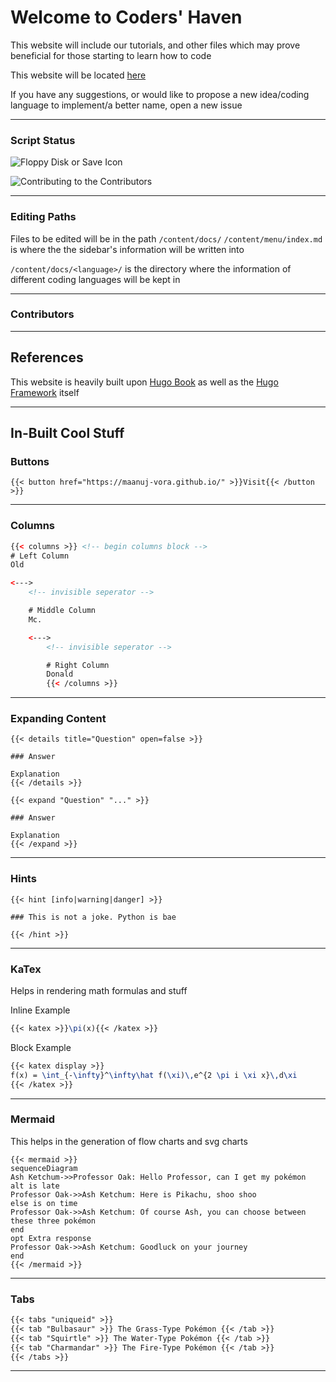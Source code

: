# Welcome to Coders' Haven

This website will include our tutorials, and other files which may prove beneficial for those starting to learn how to code

This website will be located [here](https://maanuj-vora.github.io/Coders-Haven/)

If you have any suggestions, or would like to propose a new idea/coding language to implement/a better name, open a new issue

---

### Script Status

![Floppy Disk or Save Icon](https://github.com/Maanuj-Vora/Coders-Haven/workflows/Floppy%20Disk%20or%20Save%20Icon/badge.svg)

![Contributing to the Contributors](https://github.com/Maanuj-Vora/Coders-Haven/workflows/Contributing%20to%20the%20Contributors/badge.svg)

---

### Editing Paths

Files to be edited will be in the path `/content/docs/`
`/content/menu/index.md` is where the the sidebar's information will be written into

`/content/docs/<language>/` is the directory where the information of different coding languages will be kept in

---

### Contributors

---

## References

This website is heavily built upon [Hugo Book](https://themes.gohugo.io/hugo-book/) as well as the [Hugo Framework](https://gohugo.io/) itself

---

## In-Built Cool Stuff

### Buttons

``` tpl
{{< button href="https://maanuj-vora.github.io/" >}}Visit{{< /button >}}
```

---

### Columns

``` html
{{< columns >}} <!-- begin columns block -->
# Left Column
Old

<--->
    <!-- invisible seperator -->

    # Middle Column
    Mc.

    <--->
        <!-- invisible seperator -->

        # Right Column
        Donald
        {{< /columns >}}
```

---

### Expanding Content

``` tpl
{{< details title="Question" open=false >}}

### Answer

Explanation
{{< /details >}}
```

``` tpl
{{< expand "Question" "..." >}}

### Answer

Explanation
{{< /expand >}}
```

---

### Hints

``` tpl
{{< hint [info|warning|danger] >}}

### This is not a joke. Python is bae

{{< /hint >}}
```

---

### KaTex

Helps in rendering math formulas and stuff

Inline Example

``` latex
{{< katex >}}\pi(x){{< /katex >}}
```

Block Example

``` latex
{{< katex display >}}
f(x) = \int_{-\infty}^\infty\hat f(\xi)\,e^{2 \pi i \xi x}\,d\xi
{{< /katex >}}
```

---

### Mermaid

This helps in the generation of flow charts and svg charts

``` tpl
{{< mermaid >}}
sequenceDiagram
Ash Ketchum->>Professor Oak: Hello Professor, can I get my pokémon
alt is late
Professor Oak->>Ash Ketchum: Here is Pikachu, shoo shoo
else is on time
Professor Oak->>Ash Ketchum: Of course Ash, you can choose between these three pokémon
end
opt Extra response
Professor Oak->>Ash Ketchum: Goodluck on your journey
end
{{< /mermaid >}}
```

---

### Tabs

``` markdown
{{< tabs "uniqueid" >}}
{{< tab "Bulbasaur" >}} The Grass-Type Pokémon {{< /tab >}}
{{< tab "Squirtle" >}} The Water-Type Pokémon {{< /tab >}}
{{< tab "Charmandar" >}} The Fire-Type Pokémon {{< /tab >}}
{{< /tabs >}}
```

---
